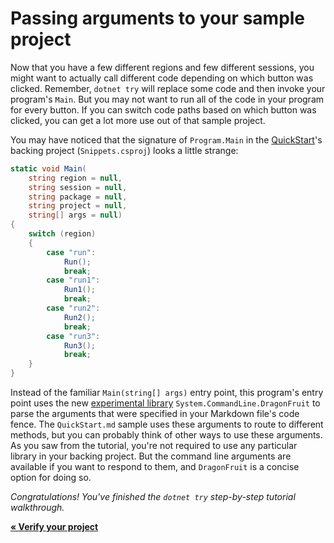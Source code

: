 # Passing arguments to your sample project

Now that you have a few different regions and few different sessions, you might want to actually call different code depending on which button was clicked. Remember, `dotnet try` will replace some code and then invoke your program's `Main`. But you may not want to run all of the code in your program for every button. If you can switch code paths based on which button was clicked, you can get a lot more use out of that sample project.

You may have noticed that the signature of `Program.Main` in the [QuickStart](./QuickStart.md)'s backing project (`Snippets.csproj`) looks a little strange:

```cs
static void Main(
    string region = null,
    string session = null,
    string package = null,
    string project = null,
    string[] args = null)
{
    switch (region)
    {
        case "run":
            Run();
            break;
        case "run1":
            Run1();
            break;
        case "run2":
            Run2();
            break;
        case "run3":
            Run3();
            break;
    }
}
```

Instead of the familiar `Main(string[] args)` entry point, this program's entry point uses the new [experimental library](https://github.com/dotnet/command-line-api/wiki/DragonFruit-overview) `System.CommandLine.DragonFruit` to parse the arguments that were specified in your Markdown file's code fence. The `QuickStart.md` sample uses these arguments to route to different methods, but you can probably think of other ways to use these arguments. As you saw from the tutorial, you're not required to use any particular library in your backing project. But the command line arguments are available if you want to respond to them, and `DragonFruit` is a concise option for doing so.

_Congratulations! You've finished the `dotnet try` step-by-step tutorial walkthrough._

**[&laquo; Verify your project](./Verify.md)**
